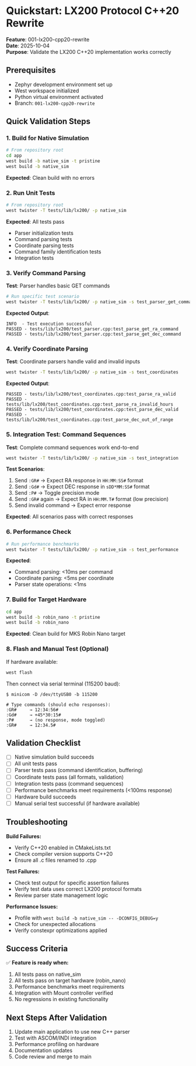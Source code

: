 # Quickstart: LX200 Protocol C++20 Rewrite

**Feature**: 001-lx200-cpp20-rewrite  
**Date**: 2025-10-04  
**Purpose**: Validate the LX200 C++20 implementation works correctly

## Prerequisites

- Zephyr development environment set up
- West workspace initialized
- Python virtual environment activated
- Branch: `001-lx200-cpp20-rewrite`

## Quick Validation Steps

### 1. Build for Native Simulation

```bash
# From repository root
cd app
west build -b native_sim -t pristine
west build -b native_sim
```

**Expected**: Clean build with no errors

### 2. Run Unit Tests

```bash
# From repository root
west twister -T tests/lib/lx200/ -p native_sim
```

**Expected**: All tests pass
- Parser initialization tests
- Command parsing tests
- Coordinate parsing tests
- Command family identification tests
- Integration tests

### 3. Verify Command Parsing

**Test**: Parser handles basic GET commands

```bash
# Run specific test scenario
west twister -T tests/lib/lx200/ -p native_sim -s test_parser_get_commands
```

**Expected Output**:
```
INFO  - Test execution successful
PASSED - tests/lib/lx200/test_parser.cpp:test_parse_get_ra_command
PASSED - tests/lib/lx200/test_parser.cpp:test_parse_get_dec_command
```

### 4. Verify Coordinate Parsing

**Test**: Coordinate parsers handle valid and invalid inputs

```bash
west twister -T tests/lib/lx200/ -p native_sim -s test_coordinates
```

**Expected Output**:
```
PASSED - tests/lib/lx200/test_coordinates.cpp:test_parse_ra_valid
PASSED - tests/lib/lx200/test_coordinates.cpp:test_parse_ra_invalid_hours
PASSED - tests/lib/lx200/test_coordinates.cpp:test_parse_dec_valid
PASSED - tests/lib/lx200/test_coordinates.cpp:test_parse_dec_out_of_range
```

### 5. Integration Test: Command Sequences

**Test**: Complete command sequences work end-to-end

```bash
west twister -T tests/lib/lx200/ -p native_sim -s test_integration
```

**Test Scenarios**:
1. Send `:GR#` → Expect RA response in `HH:MM:SS#` format
2. Send `:Gd#` → Expect DEC response in `sDD*MM:SS#` format
3. Send `:P#` → Toggle precision mode
4. Send `:GR#` again → Expect RA in `HH:MM.T#` format (low precision)
5. Send invalid command → Expect error response

**Expected**: All scenarios pass with correct responses

### 6. Performance Check

```bash
# Run performance benchmarks
west twister -T tests/lib/lx200/ -p native_sim -s test_performance
```

**Expected**:
- Command parsing: <10ms per command
- Coordinate parsing: <5ms per coordinate
- Parser state operations: <1ms

### 7. Build for Target Hardware

```bash
cd app
west build -b robin_nano -t pristine
west build -b robin_nano
```

**Expected**: Clean build for MKS Robin Nano target

### 8. Flash and Manual Test (Optional)

If hardware available:

```bash
west flash
```

Then connect via serial terminal (115200 baud):
```
$ minicom -D /dev/ttyUSB0 -b 115200

# Type commands (should echo responses):
:GR#     → 12:34:56#
:Gd#     → +45*30:15#
:P#      → (no response, mode toggled)
:GR#     → 12:34.5#
```

## Validation Checklist

- [ ] Native simulation build succeeds
- [ ] All unit tests pass
- [ ] Parser tests pass (command identification, buffering)
- [ ] Coordinate tests pass (all formats, validation)
- [ ] Integration tests pass (command sequences)
- [ ] Performance benchmarks meet requirements (<100ms response)
- [ ] Hardware build succeeds
- [ ] Manual serial test successful (if hardware available)

## Troubleshooting

**Build Failures:**
- Verify C++20 enabled in CMakeLists.txt
- Check compiler version supports C++20
- Ensure all .c files renamed to .cpp

**Test Failures:**
- Check test output for specific assertion failures
- Verify test data uses correct LX200 protocol formats
- Review parser state management logic

**Performance Issues:**
- Profile with `west build -b native_sim -- -DCONFIG_DEBUG=y`
- Check for unexpected allocations
- Verify constexpr optimizations applied

## Success Criteria

✅ **Feature is ready when:**
1. All tests pass on native_sim
2. All tests pass on target hardware (robin_nano)
3. Performance benchmarks meet requirements
4. Integration with Mount controller verified
5. No regressions in existing functionality

## Next Steps After Validation

1. Update main application to use new C++ parser
2. Test with ASCOM/INDI integration
3. Performance profiling on hardware
4. Documentation updates
5. Code review and merge to main
